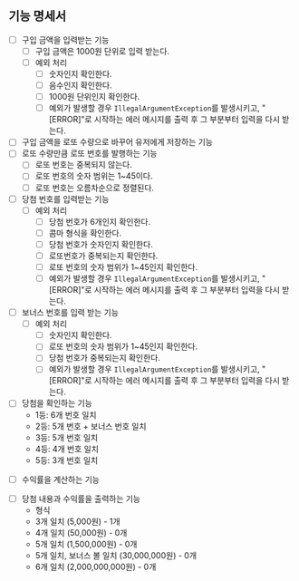 ## 기능 명세서

* [ ] 구입 금액을 입력받는 기능
    * [ ] 구입 금액은 1000원 단위로 입력 받는다.
    * [ ] 예외 처리
        * [ ] 숫자인지 확인한다.
        * [ ] 음수인지 확인한다.
        * [ ] 1000원 단위인지 확인한다.
        *  [ ] 예외가 발생할 경우 `IllegalArgumentException`를 발생시키고, "[ERROR]"로 시작하는 에러 메시지를 출력 후 그 부분부터 입력을 다시 받는다.
* [ ] 구입 금액을 로또 수량으로 바꾸어 유저에게 저장하는 기능
* [ ] 로또 수량만큼 로또 번호를 발행하는 기능
    * [ ] 로또 번호는 중복되지 않는다.
    * [ ] 로또 번호의 숫자 범위는 1~45이다.
    * [ ] 로또 번호는 오름차순으로 정렬된다.
* [ ] 당첨 번호를 입력받는 기능
    * [ ] 예외 처리
        * [ ] 당첨 번호가 6개인지 확인한다.
        * [ ] 콤마 형식을 확인한다.
        * [ ] 당첨 번호가 숫자인지 확인한다.
        * [ ] 로또번호가 중복되는지 확인한다.
        * [ ] 로또 번호의 숫자 범위가 1~45인지 확인한다.
        *  [ ] 예외가 발생할 경우 `IllegalArgumentException`를 발생시키고, "[ERROR]"로 시작하는 에러 메시지를 출력 후 그 부분부터 입력을 다시 받는다.
* [ ] 보너스 번호를 입력 받는 기능
    * [ ] 예외 처리
        * [ ] 숫자인지 확인한다.
        * [ ] 로또 번호의 숫자 범위가 1~45인지 확인한다.
        * [ ] 당첨 번호가 중복되는지 확인한다.
        * [ ] 예외가 발생할 경우 `IllegalArgumentException`를 발생시키고, "[ERROR]"로 시작하는 에러 메시지를 출력 후 그 부분부터 입력을 다시 받는다.
* [ ] 당첨을 확인하는 기능
    - 1등: 6개 번호 일치
    - 2등: 5개 번호 + 보너스 번호 일치
    - 3등: 5개 번호 일치
    - 4등: 4개 번호 일치
    - 5등: 3개 번호 일치
- [ ] 수익률을 계산하는 기능
* [ ] 당첨 내용과 수익률을 출력하는 기능
    * 형식
    * 3개 일치 (5,000원) - 1개
    * 4개 일치 (50,000원) - 0개
    * 5개 일치 (1,500,000원) - 0개
    * 5개 일치, 보너스 볼 일치 (30,000,000원) - 0개
    * 6개 일치 (2,000,000,000원) - 0개